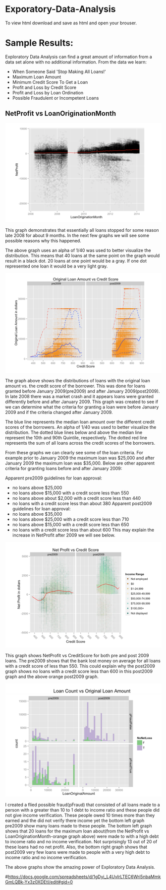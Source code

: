 # Exporatory-Data-Analysis

To view html download and save as html and open your brouser.

# Sample Results:
Exploratory Data Analysis can find a great amount of information from a data set alone with no additional information. From the data we learn:
- When Someone Said 'Stop Making All Loans!'
- Maximum Loan Amount
- Minimum Credit Score To Get a Loan
- Profit and Loss by Credit Score
- Profit and Loss by Loan Ordination
- Possible Fraudulent or Incompetent Loans

## NetProfit vs LoanOriginationMonth
![Alt text](/imgs/img2.png?raw=true "Optional Title")

This graph demonstrates that essentially all loans stopped for some reason late 2008 for about 9 months. In the next few graphs we will see some possible reasons why this happened.

The above graph uses an alpha of 1/40 was used to better visualize the distribution. This means that 40 loans at the same  point on the graph would result in a black dot. 20 loans at one point would be a gray. If one dot represented one loan it would be a very light gray.



![Alt text](/imgs/img6.png?raw=true "Optional Title")

The graph above shows the distributions of loans with the original loan amount vs. the credit score of the borrower. This was done for loans granted before January 2009(pre2009) and after January 2009(post2009). In late 2008 there was a market crash and it appears loans were granted differently before and after January 2009. This graph was created to see if we can determine what the criteria for granting a loan were before January 2009 and if the criteria changed after January 2009.

The blue line represents the median loan amount over the different credit scores of the borrowers. An alpha of 1/40 was used to better visualize the distribution. The dotted blue lines below and above the median line represent the 10th and 90th Quintile, respectively. The dotted red line represents the sum of all loans across the credit scores of the borrowers.

From these graphs we can clearly see some of the loan criteria. For example prior to January 2009 the maximum loan was $25,000 and after January 2009 the maximum loan was $35,000. Below are other apparent criteria for granting loans before and after January 2009:

Apparent pre2009 guidelines for loan approval:
- no loans above $25,000
- no loans above $15,000 with a credit score less than 550
- no loans above about $2,000 with a credit score less than 440
- no loans with a credit score less than about 380
Apparent post2009 guidelines for loan approval:
- no loans above $35,000
- no loans above $25,000 with a credit score less than 710
- no loans above $15,000 with a credit score less than 650
- no loans with a credit score less than about 600
This may explain the increase in NetProfit after 2009 we will see below.


![Alt text](/imgs/img3.png?raw=true "Optional Title")

This graph shows NetProfit vs CreditScore for both pre and post 2009 loans. The pre2009 shows that the bank lost money on average for all loans with a credit score of less than 550. This could explain why the post2009 graph shows no loans with a credit score less than 600 in this post2009 graph and the above orange post2009 graph.

![Alt text](/imgs/img4.png?raw=true "Optional Title")
![Alt text](/imgs/img1.png?raw=true "Optional Title")

I created a flied possible fraud(pFraud) that consisted of all loans made to a person with a greater than 10 to 1 debt to income ratio and these people did not give income verification. These people owed 10 times more than they earned and the did not verify there income yet the bottom left graph pre2009 show many loans made to these people. The bottom left graph shows that 20 loans for the maximum loan about(from the NetProfit vs LoanOriginationMonth-orange graph above) were made to with a high debt to income ratio and no income verification. Not surprisingly 13 out of 20 of these loans had no net profit. Also, the bottom right graph shows that post2009 very few loans were made to people with a very high debt to income ratio and no income verification.


The above graphs show the amazing power of Exploratory Data Analysis.














#https://docs.google.com/spreadsheets/d/1gDyi_L4UvIrLTEC6Wri5nbaMmkGmLQBk-Yx3z0XDEtI/edit#gid=0
